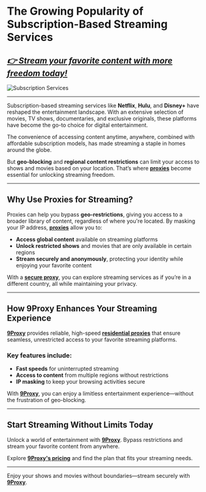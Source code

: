 # The Growing Popularity of Subscription-Based Streaming Services

## *[👉 Stream your favorite content with more freedom today!](https://the9proxy.short.gy/home-github-james2k4)*

![Subscription Services](https://imageio.forbes.com/specials-images/imageserve/65eb66d6e2768359ef973f24/Subscription-business-model-concepts/960x0.jpg?format=jpg&width=960)

---

Subscription-based streaming services like **Netflix**, **Hulu**, and **Disney+** have reshaped the entertainment landscape. With an extensive selection of movies, TV shows, documentaries, and exclusive originals, these platforms have become the go-to choice for digital entertainment.

The convenience of accessing content anytime, anywhere, combined with affordable subscription models, has made streaming a staple in homes around the globe.

But **geo-blocking** and **regional content restrictions** can limit your access to shows and movies based on your location. That’s where [**proxies**](https://the9proxy.short.gy/home-github-james2k4) become essential for unlocking streaming freedom.

---

## Why Use Proxies for Streaming?

Proxies can help you bypass **geo-restrictions**, giving you access to a broader library of content, regardless of where you're located. By masking your IP address, [**proxies**](https://the9proxy.short.gy/pricing-github-james2k4) allow you to:
- **Access global content** available on streaming platforms
- **Unlock restricted shows** and movies that are only available in certain regions
- **Stream securely and anonymously**, protecting your identity while enjoying your favorite content

With a [**secure proxy**](https://the9proxy.short.gy/pricing-github-james2k4), you can explore streaming services as if you’re in a different country, all while maintaining your privacy.

---

## How 9Proxy Enhances Your Streaming Experience

[**9Proxy**](https://the9proxy.short.gy/home-github-james2k4) provides reliable, high-speed [**residential proxies**](https://the9proxy.short.gy/pricing-github-james2k4) that ensure seamless, unrestricted access to your favorite streaming platforms.

### Key features include:
- **Fast speeds** for uninterrupted streaming
- **Access to content** from multiple regions without restrictions
- **IP masking** to keep your browsing activities secure

With [**9Proxy**](https://the9proxy.short.gy/home-github-james2k4), you can enjoy a limitless entertainment experience—without the frustration of geo-blocking.

---

## Start Streaming Without Limits Today

Unlock a world of entertainment with [**9Proxy**](https://the9proxy.short.gy/pricing-github-james2k4). Bypass restrictions and stream your favorite content from anywhere.

Explore [**9Proxy's pricing**](https://the9proxy.short.gy/pricing-github-james2k4) and find the plan that fits your streaming needs.

---

Enjoy your shows and movies without boundaries—stream securely with [**9Proxy**](https://the9proxy.short.gy/home-github-james2k4).
